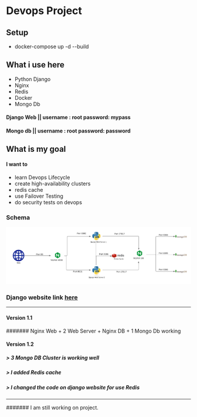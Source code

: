 # Devops Project

## Setup
- docker-compose up -d --build

## What i use here

- Python Django
- Nginx
- Redis
- Docker
- Mongo Db

#### Django Web || username : root password: mypass

#### Mongo db || username : root password: password


## What is my goal
#### I want to 
- learn Devops Lifecycle
- create high-availability clusters
- redis cache
- use Failover Testing
- do security tests on devops


### Schema


![](https://raw.githubusercontent.com/burakkarabiyik/Devops-Project/main/schema.png)


### Django website link [here](https://github.com/burakkarabiyik/Blog-Django "here")
------------
#### Version 1.1
####### Nginx Web + 2 Web Server + Nginx DB + 1 Mongo Db working
#### Version 1.2
##### > 3 Mongo DB Cluster is working well
##### > I added Redis cache
##### > I changed the code on django website for use Redis

----------
####### I am still working on project. 